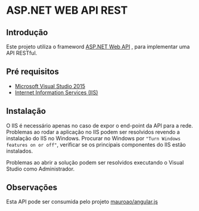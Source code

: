 # ASP.NET WEB API REST

## Introdução

Este projeto utiliza o frameword [ASP.NET Web API](https://www.asp.net/web-api) , para implementar uma API RESTful.

## Pré requisitos

* [Microsoft Visual Studio 2015](https://www.visualstudio.com/)
* [Internet Information Services (IIS)](https://msdn.microsoft.com/pt-br/library/ms181052(v=vs.80).aspx)

## Instalação

O IIS é necessário apenas no caso de expor o end-point da API para a rede. Problemas ao rodar a aplicação no IIS podem ser resolvidos revendo a instalação do IIS no Windows. Procurar no Windows por ``"Turn Windows features on or off"``, verificar se os principais componentes do IIS estão instalados. 

Problemas ao abrir a solução podem ser resolvidos executando o Visual Studio como Administrador.

## Observações

Esta API pode ser consumida pelo projeto [mauroao/angular.js](https://github.com/mauroao/angular.js)

